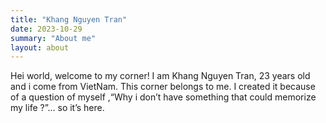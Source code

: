 ```yaml
---
title: "Khang Nguyen Tran"
date: 2023-10-29
summary: "About me"
layout: about
---
```


Hei world, welcome to my corner! I am Khang Nguyen Tran, 23 years old and i come from VietNam. This corner belongs to me. I created it because of a question of myself ,“Why i don’t have something that could memorize my life ?”… so it’s here.